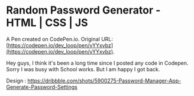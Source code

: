 # Random Password Generator - HTML | CSS | JS

A Pen created on CodePen.io. Original URL: [https://codepen.io/dev_loop/pen/vYYxvbz](https://codepen.io/dev_loop/pen/vYYxvbz).

Hey guys, I think it's been a long time since I posted any code in Codepen. Sorry I was busy with School works. But I am happy I got back.

Design : https://dribbble.com/shots/5900275-Password-Manager-App-Generate-Password-Settings